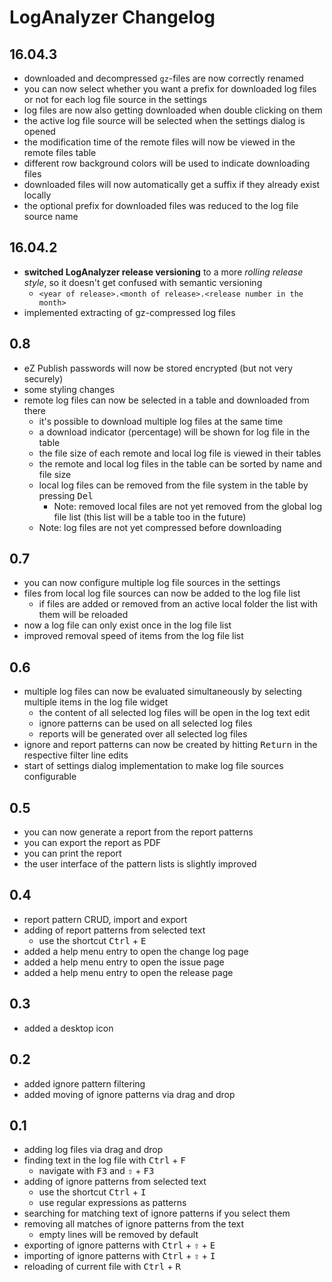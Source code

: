 # LogAnalyzer Changelog

## 16.04.3
- downloaded and decompressed `gz`-files are now correctly renamed
- you can now select whether you want a prefix for downloaded log files or 
  not for each log file source in the settings
- log files are now also getting downloaded when double clicking on them
- the active log file source will be selected when the settings dialog is opened
- the modification time of the remote files will now be viewed in the remote 
  files table
- different row background colors will be used to indicate downloading files
- downloaded files will now automatically get a suffix if they already exist 
  locally
- the optional prefix for downloaded files was reduced to the log file source
  name

## 16.04.2
- **switched LogAnalyzer release versioning** to a more *rolling release 
  style*, so it doesn't get confused with semantic versioning
    - `<year of release>.<month of release>.<release number in the month>` 
- implemented extracting of gz-compressed log files 

## 0.8
- eZ Publish passwords will now be stored encrypted (but not very securely)
- some styling changes
- remote log files can now be selected in a table and downloaded from there
    - it's possible to download multiple log files at the same time
    - a download indicator (percentage) will be shown for log file in the table
    - the file size of each remote and local log file is viewed in their tables
    - the remote and local log files in the table can be sorted by name and 
      file size
    - local log files can be removed from the file system in the table by 
      pressing <kbd>Del</kbd>
        - Note: removed local files are not yet removed from the global log 
          file list (this list will be a table too in the future) 
    - Note: log files are not yet compressed before downloading

## 0.7
- you can now configure multiple log file sources in the settings
- files from local log file sources can now be added to the log file list
    - if files are added or removed from an active local folder the list with
      them will be reloaded
- now a log file can only exist once in the log file list
- improved removal speed of items from the log file list

## 0.6
- multiple log files can now be evaluated simultaneously by selecting multiple 
  items in the log file widget
    - the content of all selected log files will be open in the log text edit
    - ignore patterns can be used on all selected log files
    - reports will be generated over all selected log files
- ignore and report patterns can now be created by hitting <kbd>Return</kbd> 
  in the respective filter line edits
- start of settings dialog implementation to make log file sources configurable

## 0.5
- you can now generate a report from the report patterns
- you can export the report as PDF
- you can print the report
- the user interface of the pattern lists is slightly improved 

## 0.4
- report pattern CRUD, import and export
- adding of report patterns from selected text
    - use the shortcut <kbd>Ctrl</kbd> + <kbd>E</kbd>
- added a help menu entry to open the change log page
- added a help menu entry to open the issue page
- added a help menu entry to open the release page

## 0.3
- added a desktop icon

## 0.2
- added ignore pattern filtering
- added moving of ignore patterns via drag and drop

## 0.1
- adding log files via drag and drop
- finding text in the log file with <kbd>Ctrl</kbd> + <kbd>F</kbd>
    - navigate with <kbd>F3</kbd> and <kbd>⇧</kbd> + <kbd>F3</kbd>
- adding of ignore patterns from selected text
    - use the shortcut <kbd>Ctrl</kbd> + <kbd>I</kbd>
    - use regular expressions as patterns
- searching for matching text of ignore patterns if you select them
- removing all matches of ignore patterns from the text
    - empty lines will be removed by default
- exporting of ignore patterns with <kbd>Ctrl</kbd> + <kbd>⇧</kbd> + 
  <kbd>E</kbd>
- importing of ignore patterns with <kbd>Ctrl</kbd> + <kbd>⇧</kbd> + 
  <kbd>I</kbd>
- reloading of current file with <kbd>Ctrl</kbd> + <kbd>R</kbd>
